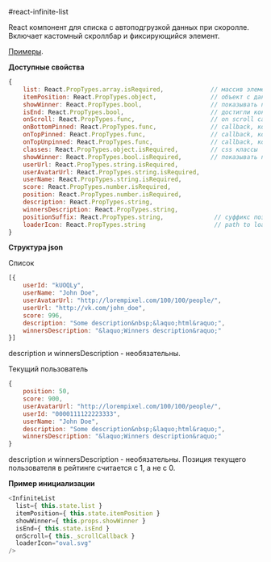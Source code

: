 #react-infinite-list

React компонент для списка с автоподгрузкой данных при скоролле. Включает кастомный скроллбар и фиксирующийся элемент.

[Примеры](https://github.com/kocmozzz/react-infinite-list).

**Доступные свойства**
```js
{
    list: React.PropTypes.array.isRequired,             // массив элементов
    itemPosition: React.PropTypes.object,               // объект с данными текущего пользователя
    showWinner: React.PropTypes.bool,                   // показывать победителя в списке или нет
    isEnd: React.PropTypes.bool,                        // достигли конца списка или можно подгрузить еще?
    onScroll: React.PropTypes.func,                     // on scroll callback, определяет как подгрузить еще данные
    onBottomPinned: React.PropTypes.func,               // callback, когда текущий пользователь прилип снизу
    onTopPinned: React.PropTypes.func,                  // callback, когда пользователь прилип сверху
    onTopUnpinned: React.PropTypes.func,                // callback, когда пользователь отлип сверху
    classes: React.PropTypes.object.isRequired,         // css классы
    showWinner: React.PropTypes.bool.isRequired,        // показывать победителя или нет
    userUrl: React.PropTypes.string.isRequired,         
    userAvatarUrl: React.PropTypes.string.isRequired,
    userName: React.PropTypes.string.isRequired,
    score: React.PropTypes.number.isRequired,
    position: React.PropTypes.number.isRequired,
    description: React.PropTypes.string,
    winnersDescription: React.PropTypes.string,
    positionSuffix: React.PropTypes.string,              // суффикс позиции текущего пользователя (для стилизации маркеров)                  
    loaderIcon: React.PropTypes.string                   // path to loader svg icon
}
```

**Структура json**

Список

```js
[{
    userId: "kUOQLy",
    userName: "John Doe",
    userAvatarUrl: "http://lorempixel.com/100/100/people/",
    userUrl: "http://vk.com/john_doe",
    score: 996,
    description: "Some description&nbsp;&laquo;html&raquo;",
    winnersDescription: "&laquo;Winners description&raquo;"
}]
```
description и winnersDescription - необязательны.

Текущий пользователь

```js
{
    position: 50,
    score: 900,
    userAvatarUrl: "http://lorempixel.com/100/100/people/",
    userId: "0000111122223333",
    userName: "John Doe",
    description: "Some description&nbsp;&laquo;html&raquo;",
    winnersDescription: "&laquo;Winners description&raquo;"
}
```
description и winnersDescription - необязательны. Позиция текущего пользователя в рейтинге считается с 1, а не с 0.

**Пример инициализации**
```js
<InfiniteList
  list={ this.state.list }
  itemPosition={ this.state.itemPosition }
  showWinner={ this.props.showWinner }
  isEnd={ this.state.isEnd }
  onScroll={ this._scrollCallback }
  loaderIcon="oval.svg"
/>
```